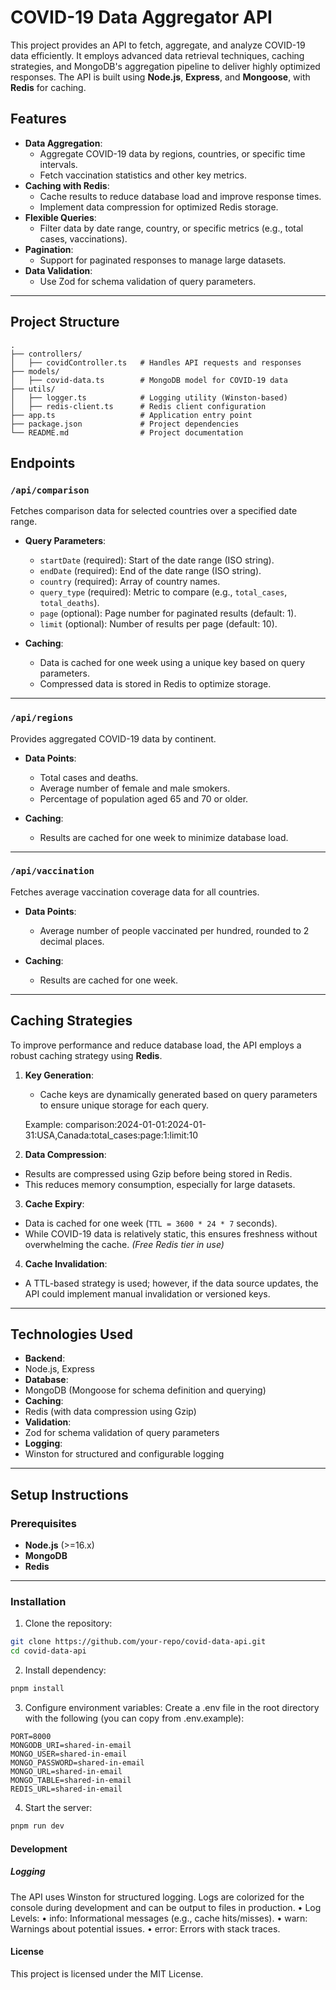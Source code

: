 # COVID-19 Data Aggregator API

This project provides an API to fetch, aggregate, and analyze COVID-19 data efficiently. It employs advanced data retrieval techniques, caching strategies, and MongoDB's aggregation pipeline to deliver highly optimized responses. The API is built using **Node.js**, **Express**, and **Mongoose**, with **Redis** for caching.

## Features

-   **Data Aggregation**:
    -   Aggregate COVID-19 data by regions, countries, or specific time intervals.
    -   Fetch vaccination statistics and other key metrics.
-   **Caching with Redis**:
    -   Cache results to reduce database load and improve response times.
    -   Implement data compression for optimized Redis storage.
-   **Flexible Queries**:
    -   Filter data by date range, country, or specific metrics (e.g., total cases, vaccinations).
-   **Pagination**:
    -   Support for paginated responses to manage large datasets.
-   **Data Validation**:
    -   Use Zod for schema validation of query parameters.

---

## Project Structure

```plaintext
.
├── controllers/
│   ├── covidController.ts   # Handles API requests and responses
├── models/
│   ├── covid-data.ts        # MongoDB model for COVID-19 data
├── utils/
│   ├── logger.ts            # Logging utility (Winston-based)
│   ├── redis-client.ts      # Redis client configuration
├── app.ts                   # Application entry point
├── package.json             # Project dependencies
└── README.md                # Project documentation
```

## Endpoints

### `/api/comparison`

Fetches comparison data for selected countries over a specified date range.

-   **Query Parameters**:

    -   `startDate` (required): Start of the date range (ISO string).
    -   `endDate` (required): End of the date range (ISO string).
    -   `country` (required): Array of country names.
    -   `query_type` (required): Metric to compare (e.g., `total_cases`, `total_deaths`).
    -   `page` (optional): Page number for paginated results (default: 1).
    -   `limit` (optional): Number of results per page (default: 10).

-   **Caching**:
    -   Data is cached for one week using a unique key based on query parameters.
    -   Compressed data is stored in Redis to optimize storage.

---

### `/api/regions`

Provides aggregated COVID-19 data by continent.

-   **Data Points**:

    -   Total cases and deaths.
    -   Average number of female and male smokers.
    -   Percentage of population aged 65 and 70 or older.

-   **Caching**:
    -   Results are cached for one week to minimize database load.

---

### `/api/vaccination`

Fetches average vaccination coverage data for all countries.

-   **Data Points**:

    -   Average number of people vaccinated per hundred, rounded to 2 decimal places.

-   **Caching**:
    -   Results are cached for one week.

---

## Caching Strategies

To improve performance and reduce database load, the API employs a robust caching strategy using **Redis**.

1. **Key Generation**:

    - Cache keys are dynamically generated based on query parameters to ensure unique storage for each query.

    Example: comparison:2024-01-01:2024-01-31:USA,Canada:total_cases:page:1:limit:10

2. **Data Compression**:

-   Results are compressed using Gzip before being stored in Redis.
-   This reduces memory consumption, especially for large datasets.

3. **Cache Expiry**:

-   Data is cached for one week (`TTL = 3600 * 24 * 7` seconds).
-   While COVID-19 data is relatively static, this ensures freshness without overwhelming the cache. _(Free Redis tier in use)_

4. **Cache Invalidation**:

-   A TTL-based strategy is used; however, if the data source updates, the API could implement manual invalidation or versioned keys.

---

## Technologies Used

-   **Backend**:
-   Node.js, Express
-   **Database**:
-   MongoDB (Mongoose for schema definition and querying)
-   **Caching**:
-   Redis (with data compression using Gzip)
-   **Validation**:
-   Zod for schema validation of query parameters
-   **Logging**:
-   Winston for structured and configurable logging

---

## Setup Instructions

### Prerequisites

-   **Node.js** (>=16.x)
-   **MongoDB**
-   **Redis**

---

### Installation

1. Clone the repository:

```bash
git clone https://github.com/your-repo/covid-data-api.git
cd covid-data-api
```

2. Install dependency:

```bash
pnpm install
```

3. Configure environment variables:
   Create a .env file in the root directory with the following (you can copy from .env.example):

```plaintext
PORT=8000
MONGODB_URI=shared-in-email
MONGO_USER=shared-in-email
MONGO_PASSWORD=shared-in-email
MONGO_URL=shared-in-email
MONGO_TABLE=shared-in-email
REDIS_URL=shared-in-email
```

4. Start the server:

```bash
pnpm run dev
```

#### Development

##### Logging

The API uses Winston for structured logging. Logs are colorized for the console during development and can be output to files in production.
• Log Levels:
• info: Informational messages (e.g., cache hits/misses).
• warn: Warnings about potential issues.
• error: Errors with stack traces.

#### License

This project is licensed under the MIT License.
